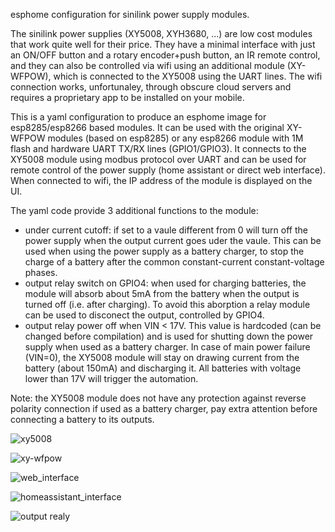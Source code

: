 esphome configuration for sinilink power supply modules.

The sinilink power supplies (XY5008, XYH3680, ...) are low cost modules that work quite well for their price. They have a minimal interface with just an ON/OFF button and a rotary encoder+push button, an IR remote control, and they can also be controlled via wifi using an additional module (XY-WFPOW), which is connected to the XY5008 using the UART lines. The wifi connection works, unfortunaley, through obscure cloud servers and requires a proprietary app to be installed on your mobile.

This is a yaml configuration to produce an esphome image for esp8285/esp8266 based modules. It can be used with the original XY-WFPOW modules (based on esp8285) or any esp8266 module with 1M flash and hardware UART TX/RX lines (GPIO1/GPIO3). It connects to the XY5008 module using modbus protocol over UART and can be used for remote control of the power supply (home assistant or direct web interface). When connected to wifi, the IP address of the module is displayed on the UI.

The yaml code provide 3 additional functions to the module:

- under current cutoff: if set to a vaule different from 0 will turn off the power supply when the output current goes uder the vaule. This can be used when using the power supply as a battery charger, to stop the charge of a battery after the common constant-current constant-voltage phases.
- output relay switch on GPIO4: when used for charging batteries, the module will absorb about 5mA from the battery when the output is turned off (i.e. after charging). To avoid this aborption a relay module can be used to disconect the output, controlled by GPIO4.
- output relay power off when VIN < 17V. This value is hardcoded (can be changed before compilation) and is used for shutting down the power supply when used as a battery charger. In case of main power failure (VIN=0), the XY5008 module will stay on drawing current from the battery (about 150mA) and discharging it. All batteries with voltage lower than 17V will trigger the automation.

Note: the XY5008 module does not have any protection against reverse polarity connection if used as a battery charger, pay extra attention before connecting a battery to its outputs.

![xy5008](https://github.com/framenic/sinilink-modbus/assets/30783647/dd57f4ea-96eb-42da-8486-eefb3178d858)

![xy-wfpow](https://github.com/framenic/sinilink-modbus/assets/30783647/1149eb05-5382-4c24-ba2d-4d220832223f)

![web_interface](https://github.com/framenic/sinilink-modbus/assets/30783647/729f6a2f-bd00-46ed-bdfd-bd4ca99f4323)

![homeassistant_interface](https://github.com/framenic/sinilink-modbus/assets/30783647/93cef264-32a9-4b22-b79c-bc7a67fdc7b3)

![output realy](https://github.com/framenic/sinilink-modbus/assets/30783647/7c571b12-1c40-4857-bd86-30a9a6905e87)

